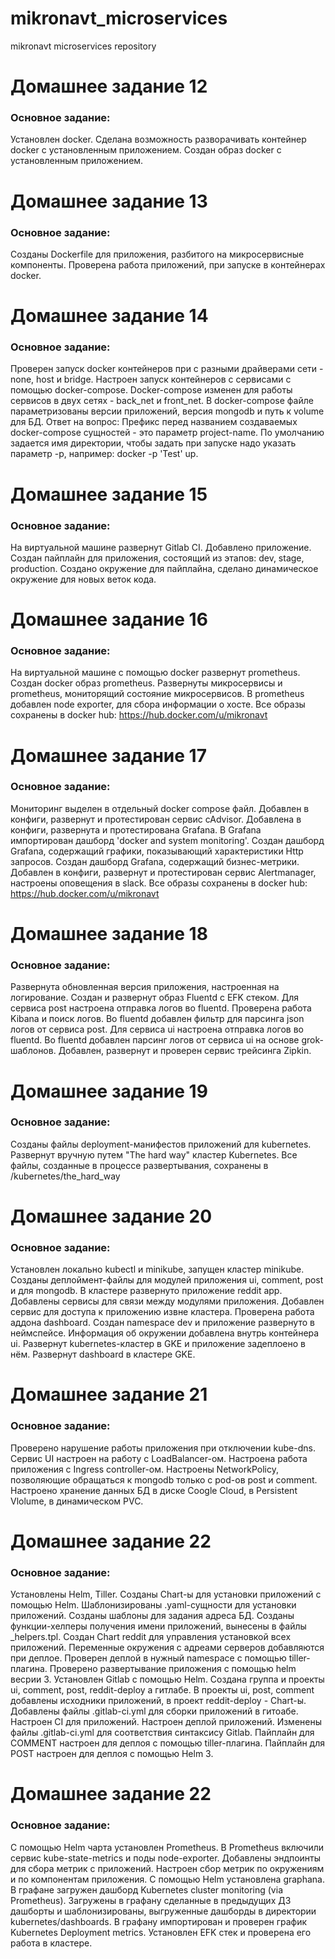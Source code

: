 # mikronavt_microservices
mikronavt microservices repository

# Домашнее задание 12

### Основное задание:

Установлен docker.
Сделана возможность разворачивать контейнер docker с установленным приложением.
Создан образ docker с установленным приложением.

# Домашнее задание 13

### Основное задание:

Созданы Dockerfile для приложения, разбитого на микросервисные компоненты.
Проверена работа приложений, при запуске в контейнерах docker.

# Домашнее задание 14

### Основное задание:

Проверен запуск docker контейнеров при с разными драйверами сети - none, host и bridge.
Настроен запуск контейнеров с сервисами с помощью docker-compose.
Docker-compose изменен для работы сервисов в двух сетях - back_net и front_net.
В docker-compose файле параметризованы версии приложений, версия mongodb и путь к volume для БД.
Ответ на вопрос:
Префикс перед названием создаваемых docker-compose сущностей - это параметр project-name. По умолчанию задается имя директории, чтобы задать при запуске надо указать параметр -p, например: docker -p 'Test' up.

# Домашнее задание 15

### Основное задание:

На виртуальной машине развернут Gitlab CI.
Добавлено приложение.
Создан пайплайн для приложения, состоящий из этапов: dev, stage, production.
Создано окружение для пайплайна, сделано динамическое окружение для новых веток кода.

# Домашнее задание 16

### Основное задание:

На виртуальной машине с помощью docker развернут prometheus.
Создан docker образ prometheus.
Развернуты микросервисы и prometheus, мониторящий состояние микросервисов.
В prometheus добавлен node exporter, для сбора информации о хосте.
Все образы сохранены в docker hub:
https://hub.docker.com/u/mikronavt

# Домашнее задание 17

### Основное задание:

Мониторинг выделен в отдельный docker compose файл.
Добавлен в конфиги, развернут и протестирован сервис cAdvisor.
Добавлена в конфиги, развернута и протестирована Grafana.
В Grafana импортирован дашборд 'docker and system monitoring'.
Создан дашборд Grafana, содержащий графики, показывающий характеристики Http запросов.
Создан дашборд Grafana, содержащий бизнес-метрики.
Добавлен в конфиги, развернут и протестирован сервис Alertmanager, настроены оповещения в slack.
Все образы сохранены в docker hub:
https://hub.docker.com/u/mikronavt

# Домашнее задание 18

### Основное задание:
Развернута обновленная версия приложения, настроенная на логирование.
Создан и развернут образ Fluentd с EFK стеком.
Для сервиса post настроена отправка логов во fluentd.
Проверена работа Kibana и поиск логов.
Во fluentd добавлен фильтр для парсинга json логов от сервиса post.
Для сервиса ui настроена отправка логов во fluentd.
Во fluentd добавлен парсинг логов от сервиса ui на основе grok-шаблонов.
Добавлен, развернут и проверен сервис трейсинга Zipkin.

# Домашнее задание 19

### Основное задание:
Созданы файлы deployment-манифестов приложений для kubernetes.
Развернут вручную путем "The hard way" кластер Kubernetes.
Все файлы, созданные в процессе развертывания, сохранены в /kubernetes/the_hard_way

# Домашнее задание 20

### Основное задание:
Установлен локально kubectl и minikube, запущен кластер minikube.
Созданы деплоймент-файлы для модулей приложения ui, comment, post и для mongodb.
В кластере развернуто приложение reddit app.
Добавлены сервисы для связи между модулями приложения.
Добавлен сервис для доступа к приложению извне кластера.
Проверена работа аддона dashboard.
Создан namespace dev и приложение развернуто в неймспейсе.
Информация об окружении добавлена внутрь контейнера ui.
Развернут kubernetes-кластер в GKE и приложение задеплоено в нём.
Развернут dashboard в кластере GKE.

# Домашнее задание 21

### Основное задание:
Проверено нарушение работы приложения при отключении kube-dns.
Сервис UI настроен на работу с LoadBalancer-ом.
Настроена работа приложения с Ingress controller-ом.
Настроены NetworkPolicy, позволяющие обращаться к mongodb только с pod-ов post и comment.
Настроено хранение данных БД в диске Coogle Cloud, в Persistent Vlolume, в динамическом PVC.

# Домашнее задание 22

### Основное задание:
Установлены Helm, Tiller.
Созданы Chart-ы для установки приложений с помощью Helm.
Шаблонизированы .yaml-сущности для установки приложений.
Созданы шаблоны для задания адреса БД.
Созданы функции-хелперы получения имени приложений, вынесены в файлы _helpers.tpl.
Создан Chart reddit для управления установкой всех приложений.
Переменные окружения с адреами серверов добавляются при деплое.
Проверен деплой в нужный namespace с помощью tiller-плагина.
Проверено развертывание приложения с помощью helm весрии 3.
Установлен Gitlab с помощью Helm.
Создана группа и проекты ui, comment, post, reddit-deploy а гитлабе.
В проекты ui, post, comment добавлены исходники приложений, в проект reddit-deploy - Chart-ы.
Добавлены файлы .gitlab-ci.yml для сборки приложений в гитоабе.
Настроен CI для приложений.
Настроен деплой приложений.
Изменены файлы .gitlab-ci.yml для соответствия синтаксису Gitlab.
Пайплайн для COMMENT настроен для деплоя с помощью tiller-плагина.
Пайплайн для POST настроен для деплоя с помощью Helm 3.

# Домашнее задание 22

### Основное задание:
С помощью Helm чарта установлен Prometheus.
В Prometheus включили сервис kube-state-metrics и поды node-exporter.
Добавлены эндпоинты для сбора метрик с приложений.
Настроен сбор метрик по окружениям и по компонентам приложения.
С помощью Helm установлена graphana.
В графане загружен дашборд Kubernetes cluster monitoring (via Prometheus).
Загружены в графану сделанные в предыдущих ДЗ дашборты и шаблонизированы, выгруженные дашборды в директории kubernetes/dashboards.
В графану импортирован и проверен график Kubernetes Deployment metrics.
Установлен EFK  стек и проверена его работа в кластере.
